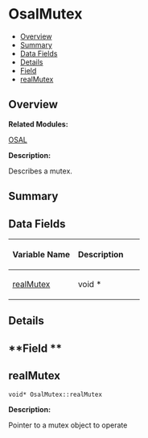 # OsalMutex<a name="EN-US_TOPIC_0000001055518104"></a>

-   [Overview](#section900452523165633)
-   [Summary](#section1701690419165633)
-   [Data Fields](#pub-attribs)
-   [Details](#section1840170014165633)
-   [Field](#section2109043868165633)
-   [realMutex](#a0fed7926f0119dc3734b15701902dca8)

## **Overview**<a name="section900452523165633"></a>

**Related Modules:**

[OSAL](osal.md)

**Description:**

Describes a mutex. 

## **Summary**<a name="section1701690419165633"></a>

## Data Fields<a name="pub-attribs"></a>

<a name="table2039139093165633"></a>
<table><thead align="left"><tr id="row1542055862165633"><th class="cellrowborder" valign="top" width="50%" id="mcps1.1.3.1.1"><p id="p2044422220165633"><a name="p2044422220165633"></a><a name="p2044422220165633"></a>Variable Name</p>
</th>
<th class="cellrowborder" valign="top" width="50%" id="mcps1.1.3.1.2"><p id="p244239922165633"><a name="p244239922165633"></a><a name="p244239922165633"></a>Description</p>
</th>
</tr>
</thead>
<tbody><tr id="row1021185398165633"><td class="cellrowborder" valign="top" width="50%" headers="mcps1.1.3.1.1 "><p id="p1109362123165633"><a name="p1109362123165633"></a><a name="p1109362123165633"></a><a href="osalmutex.md#a0fed7926f0119dc3734b15701902dca8">realMutex</a></p>
</td>
<td class="cellrowborder" valign="top" width="50%" headers="mcps1.1.3.1.2 "><p id="p1762123005165633"><a name="p1762123005165633"></a><a name="p1762123005165633"></a>void * </p>
</td>
</tr>
</tbody>
</table>

## **Details**<a name="section1840170014165633"></a>

## **Field **<a name="section2109043868165633"></a>

## realMutex<a name="a0fed7926f0119dc3734b15701902dca8"></a>

```
void* OsalMutex::realMutex
```

 **Description:**

Pointer to a mutex object to operate 

